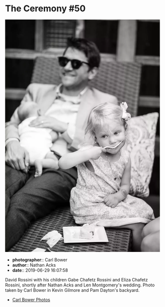 # The Ceremony #50

![David Rossini with his children Gabe and Eliza Chafetz Rossini](assets/2019-06-29-set-1-the-ceremony-50.webp)

* **photographer**:: Carl Bower  
* **author**:: Nathan Acks  
* **date**:: 2019-06-29 16:07:58

David Rossini with his children Gabe Chafetz Rossini and Eliza Chafetz Rossini, shortly after Nathan Acks and Len Montgomery's wedding. Photo taken by Carl Bower in Kevin Gilmore and Pam Dayton's backyard.

* [Carl Bower Photos](https://carlbowerphotos.com)
